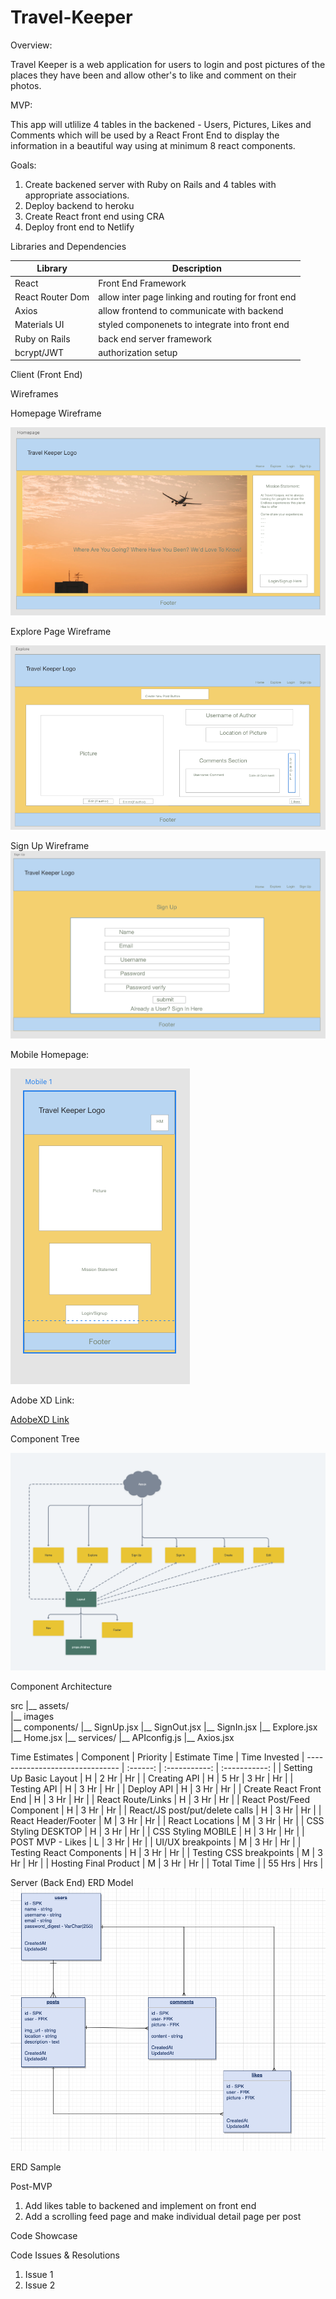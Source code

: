 # Travel-Keeper

Overview:

Travel Keeper is a web application for users to login and post pictures of the places they have been and allow other's to like and comment on their photos.


MVP:

This app will utlilize 4 tables in the backened - Users, Pictures, Likes and Comments which will be used by a React Front End to display the information in a beautiful way using at minimum 8 react components.


Goals:

1. Create backened server with Ruby on Rails and 4 tables with appropriate associations.
2. Deploy backend to heroku
3. Create React front end using CRA
4. Deploy front end to Netlify

Libraries and Dependencies

| Library | Description |
| --- | ----------- |
| React | Front End Framework |
| React Router Dom | allow inter page linking and routing for front end |
| Axios | allow frontend to communicate with backend|
| Materials UI | styled componenets to integrate into front end |
| Ruby on Rails | back end server framework |
| bcrypt/JWT | authorization setup |


Client (Front End)

Wireframes


Homepage Wireframe

![Home](https://github.com/amarp86/travel-keeper/blob/main/Wireframe%20Home.png)

Explore Page Wireframe

![Explore](https://github.com/amarp86/travel-keeper/blob/main/Wireframe%20Explore.png)

Sign Up Wireframe
![signup](https://github.com/amarp86/travel-keeper/blob/main/Wireframe%20Sign%20Up.png)

Mobile Homepage:

![mobile](https://github.com/amarp86/travel-keeper/blob/main/Wireframe%20Mobile.png)

Adobe XD Link:

[AdobeXD Link](https://xd.adobe.com/view/78ce649f-0a0d-4600-802f-1fb5235eeb93-2d9d/)



Component Tree

![Component Structure](https://github.com/amarp86/travel-keeper/blob/dev/Component%20Tree%202.png)

Component Architecture

src
|__ assets/      
      |__ images      
|__ components/
      |__ SignUp.jsx
      |__ SignOut.jsx
      |__ SignIn.jsx
      |__ Explore.jsx
      |__ Home.jsx
|__ services/
      |__ APIconfig.js
      |__ Axios.jsx

Time Estimates
| Component | Priority | Estimate Time | Time Invested 
| ------------------------------- | :------: | :-----------: | :-----------: |
| Setting Up Basic Layout | H | 2 Hr |  Hr |
| Creating API | H | 5 Hr | 3 Hr |  Hr |
| Testing API | H | 3 Hr |  Hr |
| Deploy API | H | 3 Hr |  Hr | 
| Create React Front End | H | 3 Hr |  Hr | 
| React Route/Links | H | 3 Hr |  Hr | 
| React Post/Feed Component | H | 3 Hr |  Hr | 
| React/JS post/put/delete calls | H | 3 Hr |  Hr | 
| React Header/Footer | M | 3 Hr |  Hr | 
| React Locations | M | 3 Hr |  Hr | 
| CSS Styling DESKTOP | H | 3 Hr |  Hr | 
| CSS Styling MOBILE | H | 3 Hr |  Hr | 
| POST MVP - Likes | L | 3 Hr | Hr | 
| UI/UX breakpoints | M | 3 Hr |  Hr | 
| Testing React Components | H | 3 Hr |  Hr | 
| Testing CSS breakpoints | M | 3 Hr |  Hr | 
| Hosting Final Product | M | 3 Hr |  Hr | 
| Total Time | | 55 Hrs | Hrs | 


Server (Back End)
ERD Model
![ERD](https://github.com/amarp86/travel-keeper/blob/dev/ERD4.png)

ERD Sample

Post-MVP
1. Add likes table to backened and implement on front end
2. Add a scrolling feed page and make individual detail page per post

Code Showcase


Code Issues & Resolutions
1. Issue 1
2. Issue 2
